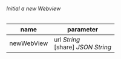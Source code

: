 ###### Initial a new Webview
name | parameter
--- | ---
newWebView |  url *String*<br>[share] *JSON String*

